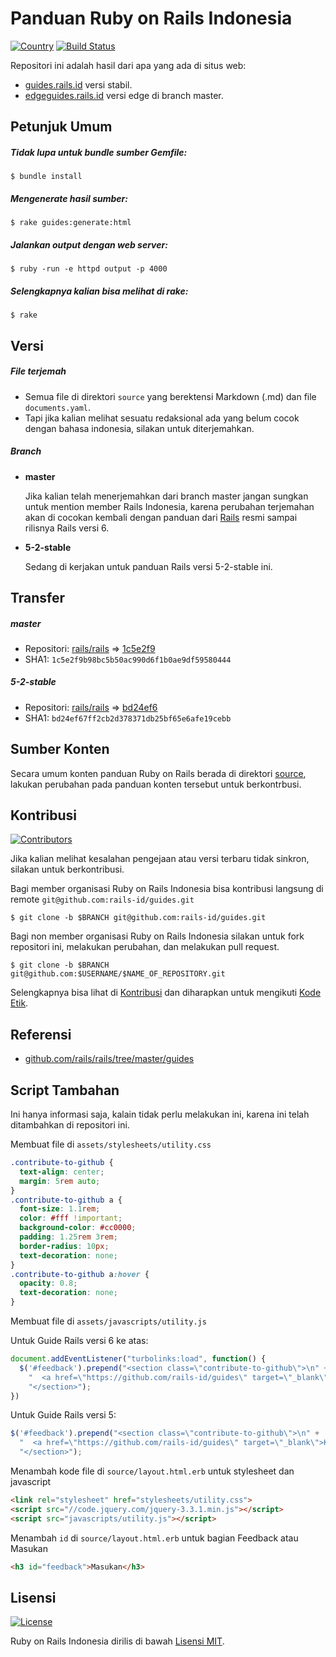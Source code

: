 # Panduan Ruby on Rails Indonesia

[![Country](https://img.shields.io/badge/country-indonesia-blue.svg)](https://en.wikipedia.org/wiki/Indonesia)
[![Build Status](https://travis-ci.org/rails-id/guides.svg)](https://travis-ci.org/rails-id/guides)

Repositori ini adalah hasil dari apa yang ada di situs web:
- [guides.rails.id](http://guides.rails.id) versi stabil.
- [edgeguides.rails.id](http://edgeguides.rails.id) versi edge di branch master.

## Petunjuk Umum
##### Tidak lupa untuk bundle sumber Gemfile:
```
$ bundle install
```

##### Mengenerate hasil sumber:
```
$ rake guides:generate:html
```

##### Jalankan output dengan web server:
```
$ ruby -run -e httpd output -p 4000
```

##### Selengkapnya kalian bisa melihat di rake:
```
$ rake
```

## Versi

##### File terjemah
- Semua file di direktori `source` yang berektensi Markdown (.md) dan file `documents.yaml`.
- Tapi jika kalian melihat sesuatu redaksional ada yang belum cocok dengan bahasa indonesia, silakan untuk diterjemahkan.

##### Branch
- **master**

	Jika kalian telah menerjemahkan dari branch master jangan sungkan untuk mention member Rails Indonesia, karena perubahan terjemahan akan di cocokan kembali dengan panduan dari [Rails](https://github.com/rails/rails/tree/master/guides) resmi sampai rilisnya Rails versi 6.

- **5-2-stable**

	Sedang di kerjakan untuk panduan Rails versi 5-2-stable ini.

## Transfer

##### master
- Repositori: [rails/rails](https://github.com/rails/rails/commits/master/guides) => [1c5e2f9](https://github.com/rails/rails/commit/1c5e2f9)
- SHA1: `1c5e2f9b98bc5b50ac990d6f1b0ae9df59580444`

##### 5-2-stable
- Repositori: [rails/rails](https://github.com/rails/rails/commits/5-2-stable/guides) => [bd24ef6](https://github.com/rails/rails/commit/bd24ef6)
- SHA1: `bd24ef67ff2cb2d378371db25bf65e6afe19cebb`

## Sumber Konten

Secara umum konten panduan Ruby on Rails berada di direktori [source](source), lakukan perubahan pada panduan konten tersebut untuk berkontrbusi.

## Kontribusi

[![Contributors](https://img.shields.io/github/contributors/rails-id/guides.svg)](https://github.com/rails-id/guides/graphs/contributors)

Jika kalian melihat kesalahan pengejaan atau versi terbaru tidak sinkron, silakan untuk berkontribusi.

Bagi member organisasi Ruby on Rails Indonesia bisa kontribusi langsung di remote `git@github.com:rails-id/guides.git`

```
$ git clone -b $BRANCH git@github.com:rails-id/guides.git
```

Bagi non member organisasi Ruby on Rails Indonesia silakan untuk fork repositori ini, melakukan perubahan, dan melakukan pull request.

```
$ git clone -b $BRANCH git@github.com:$USERNAME/$NAME_OF_REPOSITORY.git
```

Selengkapnya bisa lihat di [Kontribusi](CONTRIBUTING.md) dan diharapkan untuk mengikuti [Kode Etik](CODE_OF_CONDUCT.md).

## Referensi
- [github.com/rails/rails/tree/master/guides](https://github.com/rails/rails/tree/master/guides)

## Script Tambahan

Ini hanya informasi saja, kalain tidak perlu melakukan ini, karena ini telah ditambahkan di repositori ini.

Membuat file di `assets/stylesheets/utility.css`
``` css
.contribute-to-github {
  text-align: center;
  margin: 5rem auto;
}
.contribute-to-github a {
  font-size: 1.1rem;
  color: #fff !important;
  background-color: #cc0000;
  padding: 1.25rem 3rem;
  border-radius: 10px;
  text-decoration: none;
}
.contribute-to-github a:hover {
  opacity: 0.8;
  text-decoration: none;
}
```

Membuat file di `assets/javascripts/utility.js`

  Untuk Guide Rails versi 6 ke atas:
  ``` js
  document.addEventListener("turbolinks:load", function() {
    $('#feedback').prepend("<section class=\"contribute-to-github\">\n" +
      "  <a href=\"https://github.com/rails-id/guides\" target=\"_blank\">Kontribusi panduan ini di GitHub</a>\n" +
      "</section>");
  })
  ```

  Untuk Guide Rails versi 5:
  ``` js
  $('#feedback').prepend("<section class=\"contribute-to-github\">\n" +
    "  <a href=\"https://github.com/rails-id/guides\" target=\"_blank\">Kontribusi panduan ini di GitHub</a>\n" +
    "</section>");
  ```

Menambah kode file di `source/layout.html.erb` untuk stylesheet dan javascript
``` html
<link rel="stylesheet" href="stylesheets/utility.css">
<script src="//code.jquery.com/jquery-3.3.1.min.js"></script>
<script src="javascripts/utility.js"></script>
```

Menambah `id` di `source/layout.html.erb` untuk bagian Feedback atau Masukan
``` html
<h3 id="feedback">Masukan</h3>
```

## Lisensi

[![License](https://img.shields.io/github/license/rails-id/guides.svg)](LICENSE)

Ruby on Rails Indonesia dirilis di bawah [Lisensi MIT](https://opensource.org/licenses/MIT).
